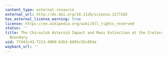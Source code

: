 ```yaml
---
content_type: external-resource
external_url: http://dx.doi.org/10.1126/science.1177265
has_external_license_warning: true
license: https://en.wikipedia.org/wiki/All_rights_reserved
status: ''
title: The Chicxulub Asteroid Impact and Mass Extinction at the Cretaceous-Paleogene
  Boundary
uid: 7fd43c43-7213-4869-b3b3-6691c55c05da
wayback_url: ''
---
```

